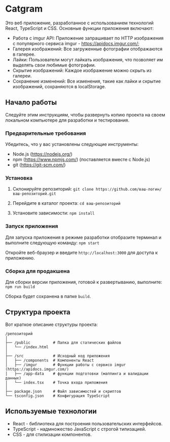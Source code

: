 # Catgram

Это веб приложение, разработанное с использованием технологий React, TypeScript и CSS. Основные функции приложения включают:

- Работа с imgur API: Приложение запрашивает по HTTP изображения с популярного сервиса imgur - https://apidocs.imgur.com/;
- Галерея изображений: Все загруженные фотографии отображаются в галерее. 
- Лайки: Пользователи могут лайкать изображения, что позволяет им выделять свои любимые фотографии.
- Скрытие изображений: Каждое изображение можно скрыть из галереи.
- Сохранение изменений: Все изменения, такие как лайки и скрытие изображений, сохраняются в localStorage. 

## Начало работы

Следуйте этим инструкциям, чтобы развернуть копию проекта на своем локальном компьютере для разработки и тестирования.

### Предварительные требования

Убедитесь, что у вас установлены следующие инструменты:

- Node.js (https://nodejs.org/) 
- npm (https://www.npmjs.com/) (поставляется вместе с Node.js)
- git (https://git-scm.com/)

### Установка

1. Склонируйте репозиторий:
   `git clone https://github.com/ваш-логин/ваш-репозиторий.git`

2. Перейдите в каталог проекта:
   `cd ваш-репозиторий`

3. Установите зависимости:
   `npm install`
   
### Запуск приложения

Для запуска приложения в режиме разработки отобразите терминал и выполните следующую команду:
`npm start`

Откройте веб-браузер и введите `http://localhost:3000` для доступа к приложению.

### Сборка для продакшена

Для сборки версии приложения, готовой к развертыванию, выполните:
`npm run build`

Сборка будет сохранена в папке `build`.

## Структура проекта

Вот краткое описание структуры проекта:

```
/репозиторий
│
├── /public          # Папка для статических файлов
│   └── /index.html 
│
├── /src             # Исходный код приложения
│   ├── /components  # Компоненты React
│   ├── /imgur       # Функции работы с сервисо imgur (https://apidocs.imgur.com/)
│   ├── /app-data    # функции подготовки (маппинга и валидации данных)
│   └── index.tsx    # Точка входа приложения
│
├── package.json     # Файл зависимостей и скриптов
└── tsconfig.json    # Конфигурация TypeScript

```

## Используемые технологии

- React - библиотека для построения пользовательских интерфейсов.
- TypeScript - надмножество JavaScript с строгой типизацией.
- CSS - для стилизации компонентов.
